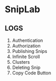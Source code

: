 # SnipLab



## LOGS

01. Authentication
02. Authorization
03. Publishing Snips
04. Infinite Scroll
05. Clusters
06. Deleting Snip
07. Copy Code Button